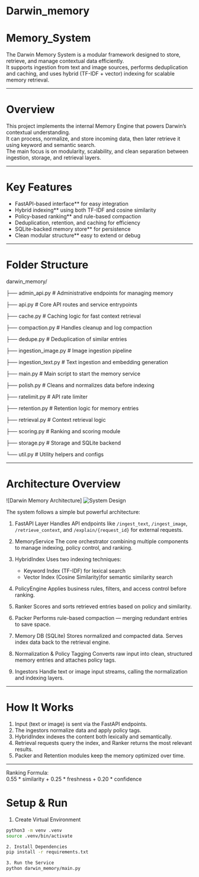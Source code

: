 # Darwin_memory

# Memory_System

The Darwin Memory System is a modular framework designed to store, retrieve, and manage contextual data efficiently.  
It supports ingestion from text and image sources, performs deduplication and caching, and uses hybrid (TF-IDF + vector) indexing for scalable memory retrieval.

---

# Overview

This project implements the internal  Memory Engine that powers Darwin’s contextual understanding.  
It can process, normalize, and store incoming data, then later retrieve it using keyword and semantic search.  
The main focus is on modularity, scalability, and clean separation between ingestion, storage, and retrieval layers.

---

# Key Features

- FastAPI-based interface** for easy integration  
- Hybrid indexing** using both TF-IDF and cosine similarity  
- Policy-based ranking** and rule-based compaction  
- Deduplication, retention, and caching for efficiency  
- SQLite-backed memory store** for persistence  
- Clean modular structure** easy to extend or debug  

---

# Folder Structure
darwin_memory/

├── admin_api.py # Administrative endpoints for managing memory

├── api.py # Core API routes and service entrypoints

├── cache.py # Caching logic for fast context retrieval

├── compaction.py # Handles cleanup and log compaction

├── dedupe.py # Deduplication of similar entries

├── ingestion_image.py # Image ingestion pipeline

├── ingestion_text.py # Text ingestion and embedding generation

├── main.py # Main script to start the memory service

├── polish.py # Cleans and normalizes data before indexing

├── ratelimit.py # API rate limiter

├── retention.py # Retention logic for memory entries

├── retrieval.py # Context retrieval logic

├── scoring.py # Ranking and scoring module

├── storage.py # Storage and SQLite backend

└── util.py # Utility helpers and configs


---

# Architecture Overview

![Darwin Memory Architecture]
![System Design](https://github.com/user-attachments/assets/f339ba1c-b094-47ec-8344-c92b50730fc2)



The system follows a simple but powerful architecture:

1. FastAPI Layer
   Handles API endpoints like `/ingest_text`, `/ingest_image`, `/retrieve_context`, and `/explain/{request_id}` for external requests.

2. MemoryService 
   The core orchestrator combining multiple components to manage indexing, policy control, and ranking.

3. HybridIndex
   Uses two indexing techniques:  
   - Keyword Index (TF-IDF) for lexical search  
   - Vector Index (Cosine Similarity)for semantic similarity search  

4. PolicyEngine
   Applies business rules, filters, and access control before ranking.

5. Ranker
   Scores and sorts retrieved entries based on policy and similarity.

6. Packer
   Performs rule-based compaction — merging redundant entries to save space.

7. Memory DB (SQLite)
   Stores normalized and compacted data. Serves index data back to the retrieval engine.

8. Normalization & Policy Tagging
   Converts raw input into clean, structured memory entries and attaches policy tags.

9. Ingestors 
   Handle text or image input streams, calling the normalization and indexing layers.

---

# How It Works

1. Input (text or image) is sent via the FastAPI endpoints.  
2. The ingestors normalize data and apply policy tags.  
3. HybridIndex indexes the content both lexically and semantically.  
4. Retrieval requests query the index, and Ranker returns the most relevant results.  
5. Packer and Retention modules keep the memory optimized over time.

---
Ranking Formula:  
0.55 * similarity + 0.25 * freshness + 0.20 * confidence

# Setup & Run

1. Create Virtual Environment
```bash
python3 -m venv .venv
source .venv/bin/activate

2. Install Dependencies
pip install -r requirements.txt

3. Run the Service
python darwin_memory/main.py
